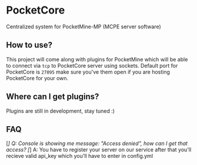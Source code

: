 # PocketCore
Centralized system for PocketMine-MP (MCPE server software)

## How to use?
This project will come along with plugins for PocketMine which will be able to connect via `tcp` to PocketCore server using sockets.
Default port for PocketCore is ```27095``` make sure you've them open if you are hosting PocketCore for your own.

## Where can I get plugins?
Plugins are still in development, stay tuned :)

## FAQ

  [*] Q: Console is showing me message: "Access denied", how can I get that access?
  [*] A: You have to register your server on our service after that you'll recieve valid api_key which you'll have to enter in config.yml

